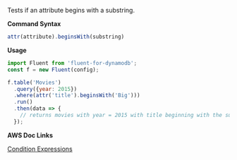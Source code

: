 Tests if an attribute begins with a substring.

**Command Syntax**

```javascript
attr(attribute).beginsWith(substring)
```

**Usage**

```javascript
import Fluent from 'fluent-for-dynamodb';
const f = new Fluent(config);

f.table('Movies')
  .query({year: 2015})
  .where(attr('title').beginsWith('Big')))
  .run()
  .then(data => {
    // returns movies with year = 2015 with title beginning with the substring 'Big'
  });
```

**AWS Doc Links**

[Condition Expressions](http://docs.aws.amazon.com/amazondynamodb/latest/developerguide/Expressions.SpecifyingConditions.html)